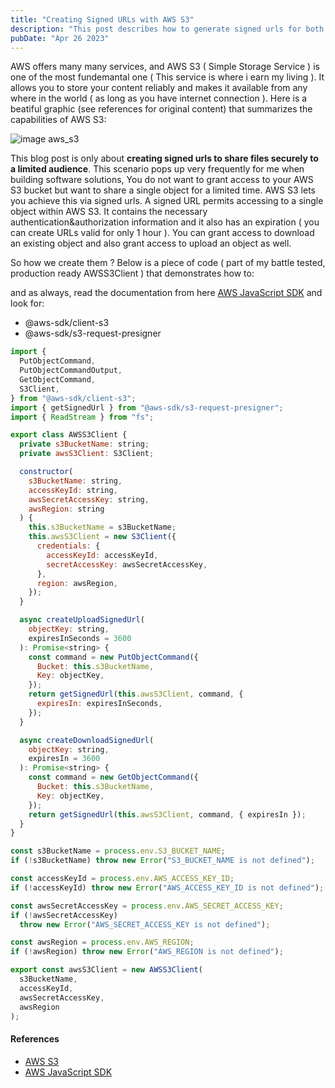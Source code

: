```yaml
---
title: "Creating Signed URLs with AWS S3"
description: "This post describes how to generate signed urls for both upload and download"
pubDate: "Apr 26 2023"
---
```


AWS offers many many services, and AWS S3 ( Simple Storage Service ) is one of the most fundemantal one ( This service is where i earn my living ). It allows you to store your content reliably and makes it available from any where in the world ( as long as you have internet connection ). Here is a beatiful graphic (see references for original content) that summarizes the capabilities of AWS S3:

![image aws_s3](/assets/blog/awsS3/aws_s3.png)

This blog post is only about **creating signed urls to share files securely to a limited audience**. This scenario pops up very frequently for me when building software solutions, You do not want to grant access to your AWS S3 bucket but want to share a single object for a limited time. AWS S3 lets you achieve this via signed urls. A signed URL permits accessing to a single object within AWS S3. It contains the necessary authentication&authorization information and it also has an expiration ( you can create URLs valid for only 1 hour ). You can grant access to download an existing object and also grant access to upload an object as well.

So how we create them ? Below is a piece of code ( part of my battle tested, production ready AWSS3Client ) that demonstrates how to:

and as always, read the documentation from here <a href="https://docs.aws.amazon.com/AWSJavaScriptSDK/v3/latest/index.html">AWS JavaScript SDK</a>
and look for:

- @aws-sdk/client-s3
- @aws-sdk/s3-request-presigner

``` javascript
import {
  PutObjectCommand,
  PutObjectCommandOutput,
  GetObjectCommand,
  S3Client,
} from "@aws-sdk/client-s3";
import { getSignedUrl } from "@aws-sdk/s3-request-presigner";
import { ReadStream } from "fs";

export class AWSS3Client {
  private s3BucketName: string;
  private awsS3Client: S3Client;

  constructor(
    s3BucketName: string,
    accessKeyId: string,
    awsSecretAccessKey: string,
    awsRegion: string
  ) {
    this.s3BucketName = s3BucketName;
    this.awsS3Client = new S3Client({
      credentials: {
        accessKeyId: accessKeyId,
        secretAccessKey: awsSecretAccessKey,
      },
      region: awsRegion,
    });
  }

  async createUploadSignedUrl(
    objectKey: string,
    expiresInSeconds = 3600
  ): Promise<string> {
    const command = new PutObjectCommand({
      Bucket: this.s3BucketName,
      Key: objectKey,
    });
    return getSignedUrl(this.awsS3Client, command, {
      expiresIn: expiresInSeconds,
    });
  }

  async createDownloadSignedUrl(
    objectKey: string,
    expiresIn = 3600
  ): Promise<string> {
    const command = new GetObjectCommand({
      Bucket: this.s3BucketName,
      Key: objectKey,
    });
    return getSignedUrl(this.awsS3Client, command, { expiresIn });
  }
}

const s3BucketName = process.env.S3_BUCKET_NAME;
if (!s3BucketName) throw new Error("S3_BUCKET_NAME is not defined");

const accessKeyId = process.env.AWS_ACCESS_KEY_ID;
if (!accessKeyId) throw new Error("AWS_ACCESS_KEY_ID is not defined");

const awsSecretAccessKey = process.env.AWS_SECRET_ACCESS_KEY;
if (!awsSecretAccessKey)
  throw new Error("AWS_SECRET_ACCESS_KEY is not defined");

const awsRegion = process.env.AWS_REGION;
if (!awsRegion) throw new Error("AWS_REGION is not defined");

export const awsS3Client = new AWSS3Client(
  s3BucketName,
  accessKeyId,
  awsSecretAccessKey,
  awsRegion
);


```

#### References

- <a href="https://aws.amazon.com/s3/">AWS S3</a>
- <a href="https://docs.aws.amazon.com/AWSJavaScriptSDK/v3/latest/index.html">AWS JavaScript SDK</a>
